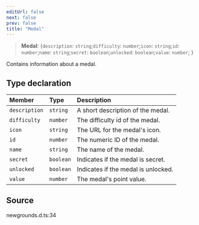 ```yaml
---
editUrl: false
next: false
prev: false
title: "Medal"
---
```


> **Medal**: \{`description`: `string`;`difficulty`: `number`;`icon`: `string`;`id`: `number`;`name`: `string`;`secret`: `boolean`;`unlocked`: `boolean`;`value`: `number`;  }

Contains information about a medal.

## Type declaration

| Member | Type | Description |
| :------ | :------ | :------ |
| `description` | `string` | A short description of the medal. |
| `difficulty` | `number` | The difficulty id of the medal. |
| `icon` | `string` | The URL for the medal's icon. |
| `id` | `number` | The numeric ID of the medal. |
| `name` | `string` | The name of the medal. |
| `secret` | `boolean` | Indicates if the medal is secret. |
| `unlocked` | `boolean` | Indicates if the medal is unlocked. |
| `value` | `number` | The medal's point value. |

## Source

newgrounds.d.ts:34
